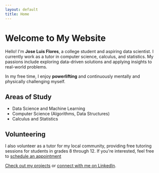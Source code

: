```yaml
---
layout: default
title: Home
---
```


# Welcome to My Website

Hello! I'm **Jose Luis Flores**, a college student and aspiring data scientist. I currently work as a tutor in computer science, calculus, and statistics. My passions include exploring data-driven solutions and applying insights to real-world problems.

In my free time, I enjoy **powerlifting** and continuously mentally and physically challenging myself.

## Areas of Study
- Data Science and Machine Learning
- Computer Science (Algorithms, Data Structures)
- Calculus and Statistics

## Volunteering
I also volunteer as a tutor for my local community, providing free tutoring sessions for students in grades 8 through 12. If you're interested, feel free to [schedule an appointment](https://docs.google.com/forms/d/e/1FAIpQLSd1rF5LPjOXTrUa49uipOUBAHnweVOT-RaY43YFupX0FUDXiA/viewform)


[Check out my projects](projects.md) or [connect with me on LinkedIn](https://www.linkedin.com/in/jose-luis-flores-645a1425a/).
